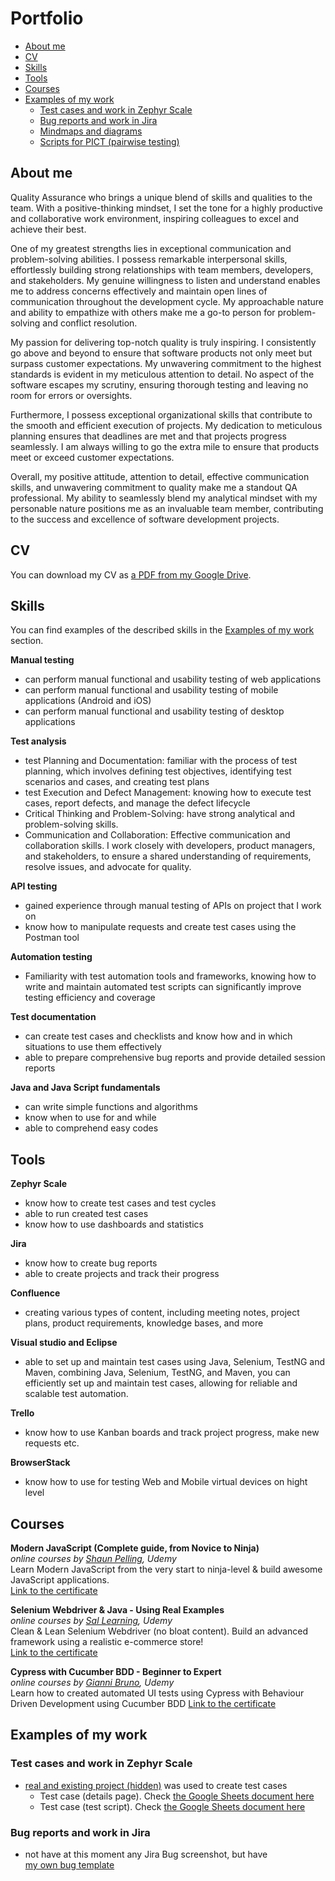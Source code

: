 # Portfolio
- [About me](#about-me)
- [CV](#cv)
- [Skills](#skills)
- [Tools](#tools)
- [Courses](#courses)
- [Examples of my work](#examples-of-my-work)
  * [Test cases and work in Zephyr Scale](#test-cases-and-work-in-testrail)
  * [Bug reports and work in Jira](#bug-reports-and-work-in-jira)
  * [Mindmaps and diagrams](#mindmaps-and-diagrams)
  * [Scripts for PICT (pairwise testing)](#scripts-for-pict-pairwise-testing)

## About me

Quality Assurance who brings a unique blend of skills and qualities to the team. With a positive-thinking mindset, I set the tone for a highly productive and collaborative work environment, inspiring colleagues to excel and achieve their best.

One of my greatest strengths lies in exceptional communication and problem-solving abilities. I possess remarkable interpersonal skills, effortlessly building strong relationships with team members, developers, and stakeholders. My genuine willingness to listen and understand enables me to address concerns effectively and maintain open lines of communication throughout the development cycle. My approachable nature and ability to empathize with others make me a go-to person for problem-solving and conflict resolution.

My passion for delivering top-notch quality is truly inspiring. I consistently go above and beyond to ensure that software products not only meet but surpass customer expectations. My unwavering commitment to the highest standards is evident in my meticulous attention to detail. No aspect of the software escapes my scrutiny, ensuring thorough testing and leaving no room for errors or oversights.

Furthermore, I possess exceptional organizational skills that contribute to the smooth and efficient execution of projects. My dedication to meticulous planning ensures that deadlines are met and that projects progress seamlessly. I am always willing to go the extra mile to ensure that products meet or exceed customer expectations.

Overall, my positive attitude, attention to detail, effective communication skills, and unwavering commitment to quality make me a standout QA professional. My ability to seamlessly blend my analytical mindset with my personable nature positions me as an invaluable team member, contributing to the success and excellence of software development projects.

## CV
You can download my CV as [a PDF from my Google Drive](https://drive.google.com/file/d/1-NoUkf714cnUjp3S0vGUOyBQSv1VcGgW/view?usp=sharing).

## Skills

You can find examples of the described skills in the [Examples of my work](#examples-of-my-work) section.

__Manual testing__
  * can perform manual functional and usability testing of web applications
  * can perform manual functional and usability testing of mobile applications (Android and iOS)
  * can perform manual functional and usability testing of desktop applications 

__Test analysis__
  * test Planning and Documentation: familiar with the process of test planning, which involves defining test objectives, identifying test scenarios and cases, and creating test plans
  * test Execution and Defect Management: knowing how to execute test cases, report defects, and manage the defect lifecycle
  * Critical Thinking and Problem-Solving: have strong analytical and problem-solving skills.
  * Communication and Collaboration: Effective communication and collaboration skills. I work closely with developers, product managers, and stakeholders, to ensure a shared understanding of requirements, resolve issues, and advocate for quality.

__API testing__
  * gained experience through manual testing of APIs on project that I work on
  * know how to manipulate requests and create test cases using the Postman tool

__Automation testing__
  * Familiarity with test automation tools and frameworks, knowing how to write and maintain automated test scripts can significantly improve testing efficiency and coverage

__Test documentation__
  * can create test cases and checklists and know how and in which situations to use them effectively
  * able to prepare comprehensive bug reports and provide detailed session reports

__Java and Java Script fundamentals__
  * can write simple functions and algorithms
  * know when to use for and while
  * able to comprehend easy codes

## Tools

__Zephyr Scale__
  * know how to create test cases and test cycles
  * able to run created test cases
  * know how to use dashboards and statistics

__Jira__
  * know how to create bug reports
  * able to create projects and track their progress

__Confluence__
* creating various types of content, including meeting notes, project plans, product requirements, knowledge bases, and more

__Visual studio and Eclipse__
  * able to set up and maintain test cases using Java, Selenium, TestNG and Maven, combining Java, Selenium, TestNG, and Maven, you can efficiently set up and maintain test cases, allowing for reliable and scalable test automation.

__Trello__
  * know how to use Kanban boards and track project progress, make new requests etc.

__BrowserStack__
  * know how to use for testing Web and Mobile virtual devices on hight level

## Courses

__Modern JavaScript (Complete guide, from Novice to Ninja)__  
*online courses by [Shaun Pelling](https://www.udemy.com/course/modern-javascript-from-novice-to-ninja/), Udemy*  
Learn Modern JavaScript from the very start to ninja-level & build awesome JavaScript applications.  
[Link to the certificate](https://www.udemy.com/certificate/UC-d4aba7fb-a592-4675-8dc7-a65ae74221fb/)  

__Selenium Webdriver & Java - Using Real Examples__  
*online courses by [Sal Learning](https://www.udemy.com/course/selenium-webdriver-java-using-real-examples/), Udemy*  
Clean & Lean Selenium Webdriver (no bloat content). Build an advanced framework using a realistic e-commerce store!  
[Link to the certificate](https://www.udemy.com/certificate/UC-54131c06-2817-4b4c-bfbc-9991d4596e43/)

__Cypress with Cucumber BDD - Beginner to Expert__  
*online courses by [Gianni Bruno](https://www.udemy.com/course/cypress-with-cucumber-bdd-beginner-to-expert-in-9-hours/), Udemy*  
Learn how to created automated UI tests using Cypress with Behaviour Driven Development using Cucumber BDD 
[Link to the certificate]()



## Examples of my work

### Test cases and work in Zephyr Scale

- [real and existing project (hidden)]() was used to create test cases
  * Test case (details page). Check [the Google Sheets document here](https://drive.google.com/file/d/1ZacXtF0kDTEiZknC1HkgcKjbsroygcvf/view?usp=sharing)
  * Test case (test script). Check [the Google Sheets document here](https://drive.google.com/file/d/1lJqOvH9LIleRmX7OAihY2VoQs8UlZY2e/view?usp=sharing)


### Bug reports and work in Jira

- not have at this moment any Jira Bug screenshot, but have  
[my own bug template](https://drive.google.com/file/d/1aCixZO3roj-g81L2c4cUMmsyqu9FUAcH/view?usp=sharing) 
